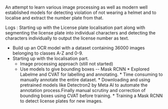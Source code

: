 An attempt to learn various image processing as well as modern well established models for detecting violation of not wearing a helmet and to localise and extract the number plate from that.

Logs : 
Starting up with the License plate localisation part along with segmenting the license plate into individual characters and detecting the characters individually to output the license number as text.
* Build up an OCR model with a dataset containing 36000 images belonging to classes A-Z and 0-9.
* Starting up with the localisation part.
    * Image processing approach (still not started)
    * Use models to give bounding boxes -- Mask RCNN
                * Explored Labelme and CVAT for labelling and annotating.
                * Time consuming to manually annotate the entire dataset.
                * Downloading and using pretrained models like Detectron2 by Meta AI to automate the annotation process.Finally manual scrutiny and correction of bounding boxes using CVAT before training.
                * Training a Mask RCNN to detect license plates for new images.
